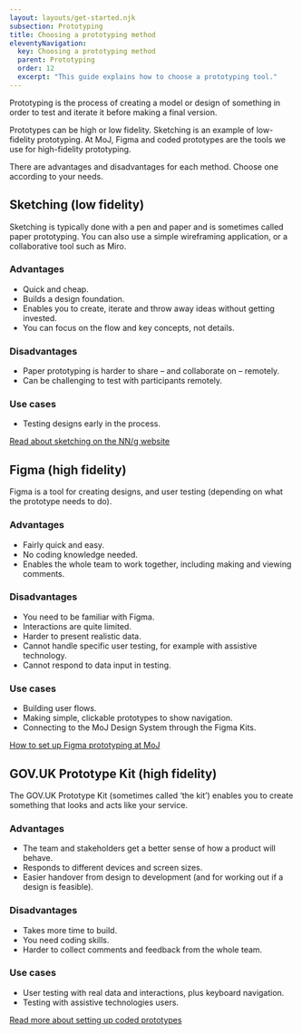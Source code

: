 ```yaml
---
layout: layouts/get-started.njk
subsection: Prototyping
title: Choosing a prototyping method
eleventyNavigation:
  key: Choosing a prototyping method
  parent: Prototyping
  order: 12
  excerpt: "This guide explains how to choose a prototyping tool."
---
```


Prototyping is the process of creating a model or design of something in order to test and iterate it before making a final version.

Prototypes can be high or low fidelity. Sketching is an example of low-fidelity prototyping. At MoJ, Figma and coded prototypes are the tools we use for high-fidelity prototyping.

There are advantages and disadvantages for each method. Choose one according to your needs.

## Sketching (low fidelity)  

Sketching is typically done with a pen and paper and is sometimes called paper prototyping. You can also use a simple wireframing application, or a collaborative tool such as Miro.

### Advantages

- Quick and cheap.  
- Builds a design foundation.
- Enables you to create, iterate and throw away ideas without getting invested.
- You can focus on the flow and key concepts, not details.

### Disadvantages

- Paper prototyping is harder to share – and collaborate on – remotely.
- Can be challenging to test with participants remotely.

### Use cases

- Testing designs early in the process.

[Read about sketching on the NN/g website](https://www.nngroup.com/articles/paper-prototyping-cutout-kit/)

## Figma (high fidelity)

Figma is a tool for creating designs, and user testing (depending on what the prototype needs to do).

### Advantages

- Fairly quick and easy.
- No coding knowledge needed.
- Enables the whole team to work together, including making and viewing comments.

### Disadvantages

- You need to be familiar with Figma.
- Interactions are quite limited.
- Harder to present realistic data.
- Cannot handle specific user testing, for example with assistive technology.
- Cannot respond to data input in testing.

### Use cases

- Building user flows.
- Making simple, clickable prototypes to show navigation.
- Connecting to the MoJ Design System through the Figma Kits.

[How to set up Figma prototyping at MoJ](/prototyping/setting-up-figma-prototypes/)

## GOV.UK Prototype Kit (high fidelity)

The GOV.UK Prototype Kit (sometimes called ‘the kit’) enables you to create something that looks and acts like your service.

### Advantages

- The team and stakeholders get a better sense of how a product will behave.
- Responds to different devices and screen sizes.
- Easier handover from design to development (and for working out if a design is feasible).

### Disadvantages

- Takes more time to build.
- You need coding skills.
- Harder to collect comments and feedback from the whole team.

### Use cases

- User testing with real data and interactions, plus keyboard navigation.
- Testing with assistive technologies users.

[Read more about setting up coded prototypes](/prototyping/setting-up-coded-prototypes/)
